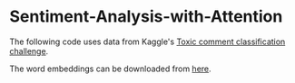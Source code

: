 # Sentiment-Analysis-with-Attention
The following code uses data from Kaggle's <a href = 'https://www.kaggle.com/c/jigsaw-toxic-comment-classification-challenge'>Toxic comment classification challenge</a>.

The word embeddings can be downloaded from <a href = 'https://nlp.stanford.edu/projects/glove/'>here</a>.
